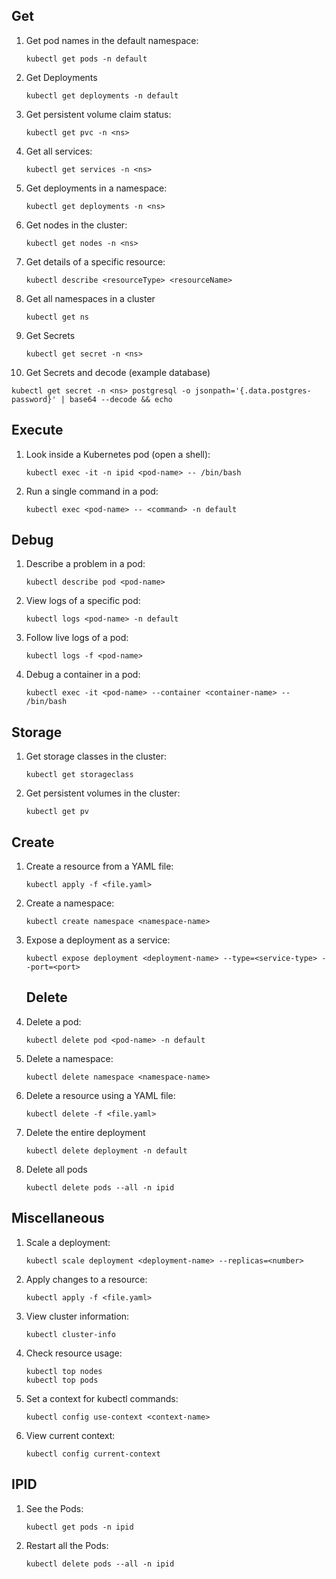 ## Get
1. Get pod names in the default namespace:
   ```shell
   kubectl get pods -n default
   ```

2. Get Deployments
   ```shell
   kubectl get deployments -n default
   ```

3. Get persistent volume claim status:
   ```shell
   kubectl get pvc -n <ns>
   ```

4. Get all services:
   ```shell
   kubectl get services -n <ns>
   ```

5. Get deployments in a namespace:
   ```shell
   kubectl get deployments -n <ns>
   ```

6. Get nodes in the cluster:
   ```shell
   kubectl get nodes -n <ns>
   ```

7. Get details of a specific resource:
   ```shell
   kubectl describe <resourceType> <resourceName>
   ```

8. Get all namespaces in a cluster
   ```shell
   kubectl get ns
   ```
   
9. Get Secrets
   ```shell
   kubectl get secret -n <ns>
   ```

10. Get Secrets and decode (example database)
   ```shell
kubectl get secret -n <ns> postgresql -o jsonpath='{.data.postgres-password}' | base64 --decode && echo
```
## Execute
1. Look inside a Kubernetes pod (open a shell):
   ```shell
   kubectl exec -it -n ipid <pod-name> -- /bin/bash
   ```

2. Run a single command in a pod:
   ```shell
   kubectl exec <pod-name> -- <command> -n default
   ```
## Debug
1. Describe a problem in a pod:
   ```shell
   kubectl describe pod <pod-name>
   ```

2. View logs of a specific pod:
   ```shell
   kubectl logs <pod-name> -n default
   ```

3. Follow live logs of a pod:
   ```shell
   kubectl logs -f <pod-name>
   ```

4. Debug a container in a pod:
   ```shell
   kubectl exec -it <pod-name> --container <container-name> -- /bin/bash
   ```

## Storage

1. Get storage classes in the cluster:
   ```shell
   kubectl get storageclass
   ```

2. Get persistent volumes in the cluster:
   ```shell
   kubectl get pv
   ```

## Create
1. Create a resource from a YAML file:
   ```shell
   kubectl apply -f <file.yaml>
   ```

2. Create a namespace:
   ```shell
   kubectl create namespace <namespace-name>
   ```

3. Expose a deployment as a service:
   ```shell
   kubectl expose deployment <deployment-name> --type=<service-type> --port=<port>
   ```
   ## Delete
1. Delete a pod:
   ```shell
   kubectl delete pod <pod-name> -n default
   ```

2. Delete a namespace:
   ```shell
   kubectl delete namespace <namespace-name>
   ```

3. Delete a resource using a YAML file:
   ```shell
   kubectl delete -f <file.yaml>
   ```

4. Delete the entire deployment
   ```shell
   kubectl delete deployment -n default
   ```
   
5. Delete all pods
   ```shell
   kubectl delete pods --all -n ipid
   ```
## Miscellaneous
1. Scale a deployment:
   ```shell
   kubectl scale deployment <deployment-name> --replicas=<number>
   ```

2. Apply changes to a resource:
   ```shell
   kubectl apply -f <file.yaml>
   ```

3. View cluster information:
   ```shell
   kubectl cluster-info
   ```

4. Check resource usage:
   ```shell
   kubectl top nodes
   kubectl top pods
   ```

5. Set a context for kubectl commands:
   ```shell
   kubectl config use-context <context-name>
   ```

6. View current context:
   ```shell
   kubectl config current-context
   ```

## IPID

1. See the Pods:
   ```shell
   kubectl get pods -n ipid
   ```
2. Restart all the Pods:
   ```shell
   kubectl delete pods --all -n ipid
   ```
